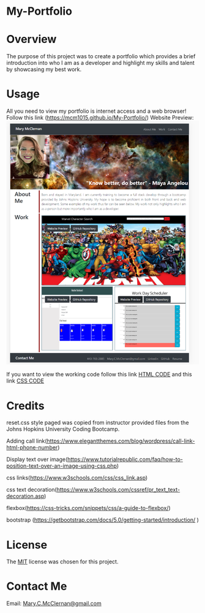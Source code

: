 # My-Portfolio
 
# Overview
The purpose of this project was to create a portfolio which provides a brief introduction into who I am as a developer and highlight my skills and talent by showcasing my best work. 

# Usage
All you need to view my portfolio is internet access and a web browser!
Follow this link (https://mcm1015.github.io/My-Portfolio/)
Website Preview: 
![ME](./assets/images/Website_Preview.png)

If you want to view the working code follow this link [HTML CODE](index.html) and this link [CSS CODE](./assets/css/style.css)

# Credits
reset.css style paged was copied from instructor provided files from the Johns Hopkins University Coding Bootcamp. 

Adding call link(https://www.elegantthemes.com/blog/wordpress/call-link-html-phone-number)

Display text over image(https://www.tutorialrepublic.com/faq/how-to-position-text-over-an-image-using-css.php)

css links(https://www.w3schools.com/css/css_link.asp)

css text decoration(https://www.w3schools.com/cssref/pr_text_text-decoration.asp)

flexbox(https://css-tricks.com/snippets/css/a-guide-to-flexbox/)

bootstrap (https://getbootstrap.com/docs/5.0/getting-started/introduction/
)
# License
The [MIT](LICENSE) license was chosen for this project. 

# Contact Me

Email: Mary.C.McClernan@gmail.com

